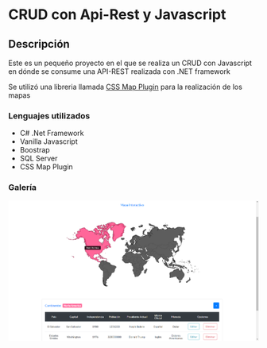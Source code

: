 # CRUD con Api-Rest y Javascript
<h2>Descripción</h2>
<p>Este es un pequeño proyecto en el que se realiza un CRUD con Javascript en dónde se consume una API-REST realizada con .NET framework</p>
<p>Se utilizó una libreria llamada <a href="https://cssmapsplugin.com/get/continents/" target="_blank">CSS Map Plugin</a> para la realización de los mapas</p>
<h3>Lenguajes utilizados</h3>
<ul>
  <li>C# .Net Framework</li>
  <li>Vanilla Javascript</li>
  <li>Boostrap</li>
  <li>SQL Server</li>
  <li>CSS Map Plugin</li>
</ul>

<h3>Galería</h3>
<img src="https://github.com/mgongorag/Ev-Final-MIGUELGONGORA/blob/main/galeria/main.png" alt="main" width="1000px">
